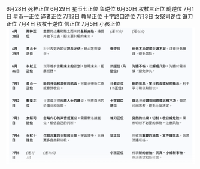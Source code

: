 6月28日 死神正位
6月29日 星币七正位 鱼逆位
6月30日 权杖三正位 鹮逆位
7月1日 星币一正位 译者正位
7月2日 教皇正位 十字路口逆位
7月3日 女祭司逆位 镰刀正位
7月4日 权杖十逆位 信正位
7月5日 小孩正位
![alt text](image-12.png)